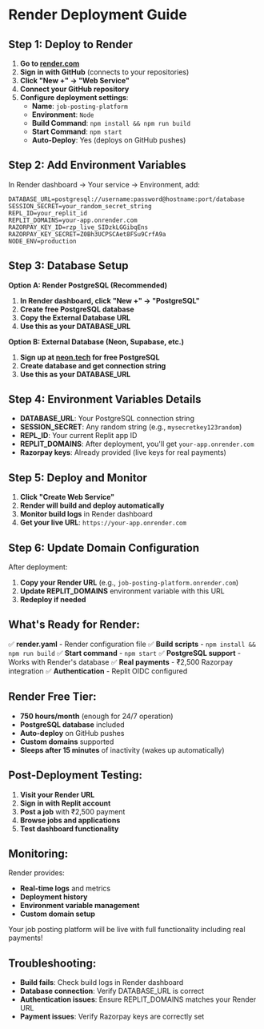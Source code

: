 # Render Deployment Guide

## Step 1: Deploy to Render

1. **Go to [render.com](https://render.com)**
2. **Sign in with GitHub** (connects to your repositories)
3. **Click "New +" → "Web Service"**
4. **Connect your GitHub repository**
5. **Configure deployment settings**:
   - **Name**: `job-posting-platform`
   - **Environment**: `Node`
   - **Build Command**: `npm install && npm run build`
   - **Start Command**: `npm start`
   - **Auto-Deploy**: Yes (deploys on GitHub pushes)

## Step 2: Add Environment Variables

In Render dashboard → Your service → Environment, add:

```
DATABASE_URL=postgresql://username:password@hostname:port/database
SESSION_SECRET=your_random_secret_string
REPL_ID=your_replit_id
REPLIT_DOMAINS=your-app.onrender.com
RAZORPAY_KEY_ID=rzp_live_SIDzkLGGibqEns
RAZORPAY_KEY_SECRET=Z0Bh3UCPSCAet8FSu9CrfA9a
NODE_ENV=production
```

## Step 3: Database Setup

**Option A: Render PostgreSQL (Recommended)**
1. **In Render dashboard, click "New +" → "PostgreSQL"**
2. **Create free PostgreSQL database**
3. **Copy the External Database URL**
4. **Use this as your DATABASE_URL**

**Option B: External Database (Neon, Supabase, etc.)**
1. **Sign up at [neon.tech](https://neon.tech) for free PostgreSQL**
2. **Create database and get connection string**
3. **Use this as your DATABASE_URL**

## Step 4: Environment Variables Details

- **DATABASE_URL**: Your PostgreSQL connection string
- **SESSION_SECRET**: Any random string (e.g., `mysecretkey123random`)
- **REPL_ID**: Your current Replit app ID
- **REPLIT_DOMAINS**: After deployment, you'll get `your-app.onrender.com`
- **Razorpay keys**: Already provided (live keys for real payments)

## Step 5: Deploy and Monitor

1. **Click "Create Web Service"**
2. **Render will build and deploy automatically**
3. **Monitor build logs** in Render dashboard
4. **Get your live URL**: `https://your-app.onrender.com`

## Step 6: Update Domain Configuration

After deployment:
1. **Copy your Render URL** (e.g., `job-posting-platform.onrender.com`)
2. **Update REPLIT_DOMAINS** environment variable with this URL
3. **Redeploy if needed**

## What's Ready for Render:

✅ **render.yaml** - Render configuration file
✅ **Build scripts** - `npm install && npm run build`
✅ **Start command** - `npm start`
✅ **PostgreSQL support** - Works with Render's database
✅ **Real payments** - ₹2,500 Razorpay integration
✅ **Authentication** - Replit OIDC configured

## Render Free Tier:

- **750 hours/month** (enough for 24/7 operation)
- **PostgreSQL database** included
- **Auto-deploy** on GitHub pushes
- **Custom domains** supported
- **Sleeps after 15 minutes** of inactivity (wakes up automatically)

## Post-Deployment Testing:

1. **Visit your Render URL**
2. **Sign in with Replit account**
3. **Post a job** with ₹2,500 payment
4. **Browse jobs and applications**
5. **Test dashboard functionality**

## Monitoring:

Render provides:
- **Real-time logs** and metrics
- **Deployment history**
- **Environment variable management**
- **Custom domain setup**

Your job posting platform will be live with full functionality including real payments!

## Troubleshooting:

- **Build fails**: Check build logs in Render dashboard
- **Database connection**: Verify DATABASE_URL is correct
- **Authentication issues**: Ensure REPLIT_DOMAINS matches your Render URL
- **Payment issues**: Verify Razorpay keys are correctly set